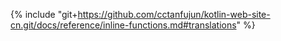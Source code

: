 {% include "git+https://github.com/cctanfujun/kotlin-web-site-cn.git/docs/reference/inline-functions.md#translations" %}
